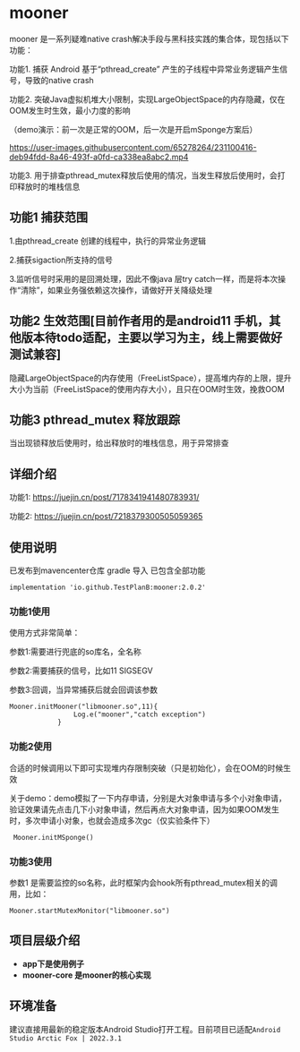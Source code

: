 # mooner
mooner 是一系列疑难native crash解决手段与黑科技实践的集合体，现包括以下功能：

功能1. 捕获 Android 基于“pthread_create” 产生的子线程中异常业务逻辑产生信号，导致的native crash

功能2. 突破Java虚拟机堆大小限制，实现LargeObjectSpace的内存隐藏，仅在OOM发生时生效，最小力度的影响

（demo演示：前一次是正常的OOM，后一次是开启mSponge方案后）



https://user-images.githubusercontent.com/65278264/231100416-deb94fdd-8a46-493f-a0fd-ca338ea8abc2.mp4


功能3. 用于排查pthread_mutex释放后使用的情况，当发生释放后使用时，会打印释放时的堆栈信息


## 功能1 捕获范围
1.由pthread_create 创建的线程中，执行的异常业务逻辑

2.捕获sigaction所支持的信号

3.监听信号时采用的是回溯处理，因此不像java 层try catch一样，而是将本次操作“清除”，如果业务强依赖这次操作，请做好开关降级处理

## 功能2 生效范围[目前作者用的是android11 手机，其他版本待todo适配，主要以学习为主，线上需要做好测试兼容]
隐藏LargeObjectSpace的内存使用（FreeListSpace），提高堆内存的上限，提升大小为当前（FreeListSpace的使用内存大小），且只在OOM时生效，挽救OOM

## 功能3 pthread_mutex 释放跟踪
当出现锁释放后使用时，给出释放时的堆栈信息，用于异常排查

## 详细介绍
功能1: https://juejin.cn/post/7178341941480783931/

功能2: https://juejin.cn/post/7218379300505059365

## 使用说明
已发布到mavencenter仓库
gradle 导入 已包含全部功能
```
implementation 'io.github.TestPlanB:mooner:2.0.2'
```
### 功能1使用

使用方式非常简单：

参数1:需要进行兜底的so库名，全名称 

参数2:需要捕获的信号，比如11 SIGSEGV 

参数3:回调，当异常捕获后就会回调该参数


```
Mooner.initMooner("libmooner.so",11){
                Log.e("mooner","catch exception")
            }

```

### 功能2使用


合适的时候调用以下即可实现堆内存限制突破（只是初始化），会在OOM的时候生效

关于demo：demo模拟了一下内存申请，分别是大对象申请与多个小对象申请，验证效果请先点击几下小对象申请，然后再点大对象申请，因为如果OOM发生时，多次申请小对象，也就会造成多次gc（仅实验条件下）

```
 Mooner.initMSponge()

```

### 功能3使用
参数1 是需要监控的so名称，此时框架内会hook所有pthread_mutex相关的调用，比如：
```
Mooner.startMutexMonitor("libmooner.so")
```



## 项目层级介绍
* **app下是使用例子**
* **mooner-core 是mooner的核心实现**

## 环境准备
建议直接用最新的稳定版本Android Studio打开工程。目前项目已适配`Android Studio Arctic Fox | 2022.3.1`
### 

